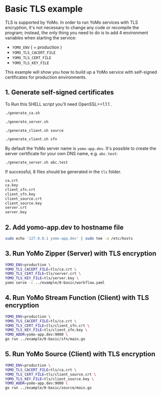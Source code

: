 # Basic TLS example

TLS is supported by YoMo. In order to run YoMo services with TLS encryption, it's not necessary to change any code or recompile the program; instead, the only thing you need to do is to add 4 environment variables when starting the service:

- `YOMO_ENV` ( = production )
- `YOMO_TLS_CACERT_FILE`
- `YOMO_TLS_CERT_FILE`
- `YOMO_TLS_KEY_FILE`

This example will show you how to build up a YoMo service with self-signed certificates for production environments.

## 1. Generate self-signed certificates

To Run this SHELL script you'll need OpenSSL>=1.1.1 .

```bash
./generate_ca.sh

./generate_server.sh

./generate_client.sh source

./generate_client.sh sfn
```

By default the YoMo server name is `yomo-app.dev`. It's possible to create the server certificate for your own DNS name, e.g. `abc.test`:

```bash
./generate_server.sh abc.test
```

If successful, 8 files should be generated in the `tls` folder.

```bash
ca.crt
ca.key
client_sfn.crt
client_sfn.key
client_source.crt
client_source.key
server.crt
server.key
```

## 2. Add yomo-app.dev to hostname file

```bash
sudo echo '127.0.0.1 yomo-app.dev' | sudo tee -a /etc/hosts
```

## 3. Run YoMo Zipper (Server) with TLS encryption

```bash
YOMO_ENV=production \
YOMO_TLS_CACERT_FILE=tls/ca.crt \
YOMO_TLS_CERT_FILE=tls/server.crt \
YOMO_TLS_KEY_FILE=tls/server.key \
yomo serve -c ../example/0-basic/workflow.yaml
```

## 4. Run YoMo Stream Function (Client) with TLS encryption

```bash
YOMO_ENV=production \
YOMO_TLS_CACERT_FILE=tls/ca.crt \
YOMO_TLS_CERT_FILE=tls/client_sfn.crt \
YOMO_TLS_KEY_FILE=tls/client_sfn.key \
YOMO_ADDR=yomo-app.dev:9000 \
go run ../example/0-basic/sfn/main.go
```

## 5. Run YoMo Source (Client) with TLS encryption

```bash
YOMO_ENV=production \
YOMO_TLS_CACERT_FILE=tls/ca.crt \
YOMO_TLS_CERT_FILE=tls/client_source.crt \
YOMO_TLS_KEY_FILE=tls/client_source.key \
YOMO_ADDR=yomo-app.dev:9000 \
go run ../example/0-basic/source/main.go
```
